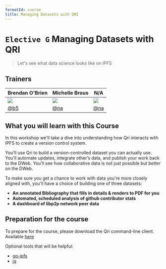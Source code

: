 ```yaml
---
formatId: course
title: Managing Datasets with QRI
---
```


# `Elective G` Managing Datasets with QRI

> Let's see what data science looks like on IPFS

## Trainers

| **Brendan O'Brien**                                   | **Michelle Brous**                                     | **N/A**                                              |
| ----------------------------------------------------- | ------------------------------------------------------ | ---------------------------------------------------- |
| ![](https://avatars0.githubusercontent.com/u/1154390) | ![](https://avatars2.githubusercontent.com/u/17201865) | ![](https://avatars1.githubusercontent.com/u/583231) |
| [@b5](https://github.com/b5/)                         | [@na](https://github.com/michellebrous)                | [@na](https://github.com/na)                         |

## What you will learn with this Course

In this workshop we'll take a dive into understanding how Qri interacts with IPFS to create a version control system.

You'll use Qri to build a version-controlled dataset you can actually use. You'll automate updates, integrate other’s data, and publish your work back to the DWeb. You’ll see how collaborative data is not just possible but _better_ on the DWeb.

To make sure you get a chance to work with data you're more closely aligned with, you'll have a choice of building one of three datasets:

- **An annotated Bibliography that fills in details & renders to PDF for you**
- **Automated, scheduled analysis of github contributor stats**
- **A dashboard of libp2p network peer data**

## Preparation for the course

To prepare for the course, please download the Qri command-line client. Available [here](https://github.com/qri-io/qri/releases/latest)

Optional tools that will be helpful:

- [go-ipfs](https://dist.ipfs.io)
- [jq](https://stedolan.github.io/jq/)
